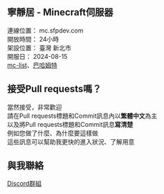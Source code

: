 ## 寧靜居 - Minecraft伺服器

連線位置： mc.sfpdev.com  
開放時間： 24小時  
架設位置： 臺灣 新北市  
開服日： 2024-08-15  
[mc-list](https://www.mc-list.xyz/2209/info)、[巴哈姆特](https://forum.gamer.com.tw/C.php?bsn=18673&snA=202486&tnum=64&subbsn=18)

## 接受Pull requests嗎？

當然接受，非常歡迎  
請在Pull requests標題和Commit訊息內以**繁體中文**為主  
以及將Pull requests標題和Commit訊息**寫清楚**  
例如您做了什麼、為什麼要這樣做  
這些訊息可以幫助我更快的進入狀況、了解用意

## 與我聯絡

[Discord群組](https://discord.gg/MK33s4Ndur)